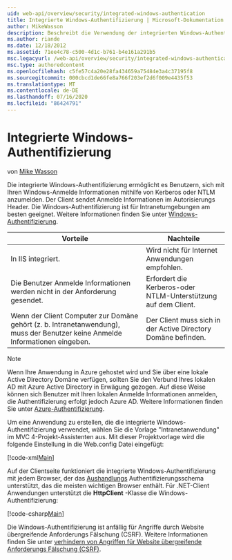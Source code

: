 ```yaml
---
uid: web-api/overview/security/integrated-windows-authentication
title: Integrierte Windows-Authentifizierung | Microsoft-Dokumentation
author: MikeWasson
description: Beschreibt die Verwendung der integrierten Windows-Authentifizierung in ASP.net-Web-API.
ms.author: riande
ms.date: 12/18/2012
ms.assetid: 71ee4c78-c500-4d1c-b761-b4e161a291b5
msc.legacyurl: /web-api/overview/security/integrated-windows-authentication
msc.type: authoredcontent
ms.openlocfilehash: c5fe57c4a20e28fa434659a75484e3a4c37195f8
ms.sourcegitcommit: 000cbcd1de66fe8a766f203ef2d6f009e4435f53
ms.translationtype: MT
ms.contentlocale: de-DE
ms.lasthandoff: 07/16/2020
ms.locfileid: "86424791"
---
```

# <a name="integrated-windows-authentication"></a>Integrierte Windows-Authentifizierung

von [Mike Wasson](https://github.com/MikeWasson)

Die integrierte Windows-Authentifizierung ermöglicht es Benutzern, sich mit Ihren Windows-Anmelde Informationen mithilfe von Kerberos oder NTLM anzumelden. Der Client sendet Anmelde Informationen im Autorisierungs Header. Die Windows-Authentifizierung ist für Intranetumgebungen am besten geeignet. Weitere Informationen finden Sie unter [Windows-Authentifizierung](https://www.iis.net/configreference/system.webserver/security/authentication/windowsauthentication).

| Vorteile | Nachteile |
| --- | --- |
| In IIS integriert. | Wird nicht für Internet Anwendungen empfohlen. | 
| Die Benutzer Anmelde Informationen werden nicht in der Anforderung gesendet. | Erfordert die Kerberos-oder NTLM-Unterstützung auf dem Client. |
| Wenn der Client Computer zur Domäne gehört (z. b. Intranetanwendung), muss der Benutzer keine Anmelde Informationen eingeben. | Der Client muss sich in der Active Directory Domäne befinden. |

> [!NOTE]
> Wenn Ihre Anwendung in Azure gehostet wird und Sie über eine lokale Active Directory Domäne verfügen, sollten Sie den Verbund Ihres lokalen AD mit Azure Active Directory in Erwägung gezogen. Auf diese Weise können sich Benutzer mit Ihren lokalen Anmelde Informationen anmelden, die Authentifizierung erfolgt jedoch Azure AD. Weitere Informationen finden Sie unter [Azure-Authentifizierung](../../../visual-studio/overview/2012/windows-azure-authentication.md).

Um eine Anwendung zu erstellen, die die integrierte Windows-Authentifizierung verwendet, wählen Sie die Vorlage "Intranetanwendung" im MVC 4-Projekt-Assistenten aus. Mit dieser Projektvorlage wird die folgende Einstellung in die Web.config Datei eingefügt:

[!code-xml[Main](integrated-windows-authentication/samples/sample1.xml)]

Auf der Clientseite funktioniert die integrierte Windows-Authentifizierung mit jedem Browser, der das [Aushandlungs](http://www.ietf.org/rfc/rfc4559.txt) Authentifizierungsschema unterstützt, das die meisten wichtigen Browser enthält. Für .NET-Client Anwendungen unterstützt die **HttpClient** -Klasse die Windows-Authentifizierung:

[!code-csharp[Main](integrated-windows-authentication/samples/sample2.cs)]

Die Windows-Authentifizierung ist anfällig für Angriffe durch Website übergreifende Anforderungs Fälschung (CSRF). Weitere Informationen finden Sie unter [verhindern von Angriffen für Website übergreifende Anforderungs Fälschung (CSRF)](preventing-cross-site-request-forgery-csrf-attacks.md).
